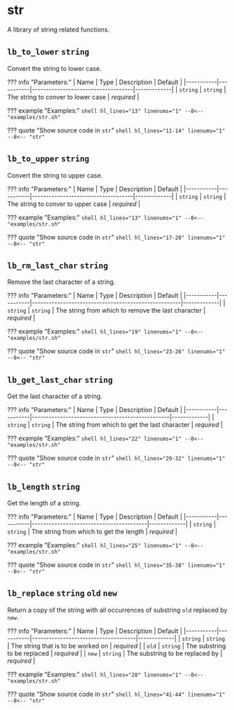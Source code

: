 # str

A library of string related functions.

## `lb_to_lower` `string`

Convert the string to lower case.

??? info "Parameters:"
    | Name      | Type      | Description                        | Default     |
    |-----------|-----------|------------------------------------|-------------|
    | `string`  | `string`  | The string to conver to lower case | *required*  |

??? example "Examples:"
    ```shell hl_lines="13" linenums="1"
    --8<-- "examples/str.sh"
    ```

??? quote "Show source code in `str`"
    ```shell hl_lines="11-14" linenums="1"
    --8<-- "str"
    ```

## `lb_to_upper` `string`

Convert the string to upper case.

??? info "Parameters:"
    | Name      | Type      | Description                        | Default     |
    |-----------|-----------|------------------------------------|-------------|
    | `string`  | `string`  | The string to conver to upper case | *required*  |

??? example "Examples:"
    ```shell hl_lines="13" linenums="1"
    --8<-- "examples/str.sh"
    ```

??? quote "Show source code in `str`"
    ```shell hl_lines="17-20" linenums="1"
    --8<-- "str"
    ```

## `lb_rm_last_char` `string`

Remove the last character of a string.

??? info "Parameters:"
    | Name      | Type      | Description                                         | Default     |
    |-----------|-----------|-----------------------------------------------------|-------------|
    | `string`  | `string`  | The string from which to remove the last character  | *required*  |

??? example "Examples:"
    ```shell hl_lines="19" linenums="1"
    --8<-- "examples/str.sh"
    ```

??? quote "Show source code in `str`"
    ```shell hl_lines="23-26" linenums="1"
    --8<-- "str"
    ```

## `lb_get_last_char` `string`

Get the last character of a string.

??? info "Parameters:"
    | Name      | Type      | Description                                     | Default     |
    |-----------|-----------|-------------------------------------------------|-------------|
    | `string`  | `string`  | The string from which to get the last character | *required*  |

??? example "Examples:"
    ```shell hl_lines="22" linenums="1"
    --8<-- "examples/str.sh"
    ```

??? quote "Show source code in `str`"
    ```shell hl_lines="29-32" linenums="1"
    --8<-- "str"
    ```

## `lb_length` `string`

Get the length of a string.

??? info "Parameters:"
    | Name      | Type      | Description                             | Default     |
    |-----------|-----------|-----------------------------------------|-------------|
    | `string`  | `string`  | The string from which to get the length | *required*  |

??? example "Examples:"
    ```shell hl_lines="25" linenums="1"
    --8<-- "examples/str.sh"
    ```

??? quote "Show source code in `str`"
    ```shell hl_lines="35-38" linenums="1"
    --8<-- "str"
    ```

## `lb_replace` `string` `old` `new`

Return a copy of the string with all occurrences of substring `old` replaced by `new`.

??? info "Parameters:"
    | Name      | Type      | Description                         | Default     |
    |-----------|-----------|-------------------------------------|-------------|
    | `string`  | `string`  | The string that is to be worked on  | *required*  |
    | `old`     | `string`  | The substring to be replaced        | *required*  |
    | `new`     | `string`  | The substring to be replaced by     | *required*  |

??? example "Examples:"
    ```shell hl_lines="28" linenums="1"
    --8<-- "examples/str.sh"
    ```

??? quote "Show source code in `str`"
    ```shell hl_lines="41-44" linenums="1"
    --8<-- "str"
    ```
